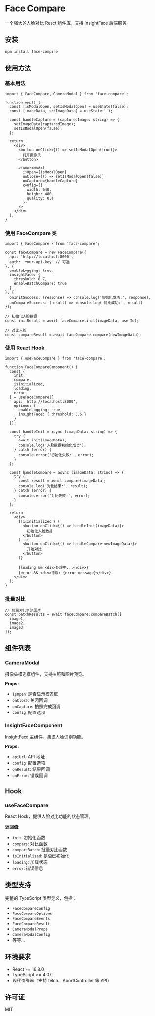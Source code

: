 
# Face Compare

一个强大的人脸对比 React 组件库，支持 InsightFace 后端服务。

## 安装

```bash
npm install face-compare
```

## 使用方法

### 基本用法

```tsx
import { FaceCompare, CameraModal } from 'face-compare';

function App() {
  const [isModalOpen, setIsModalOpen] = useState(false);
  const [imageData, setImageData] = useState('');

  const handleCapture = (capturedImage: string) => {
    setImageData(capturedImage);
    setIsModalOpen(false);
  };

  return (
    <div>
      <button onClick={() => setIsModalOpen(true)}>
        打开摄像头
      </button>
      
      <CameraModal
        isOpen={isModalOpen}
        onClose={() => setIsModalOpen(false)}
        onCapture={handleCapture}
        config={{
          width: 640,
          height: 480,
          quality: 0.8
        }}
      />
    </div>
  );
}
```

### 使用 FaceCompare 类

```tsx
import { FaceCompare } from 'face-compare';

const faceCompare = new FaceCompare({
  api: 'http://localhost:8000',
  auth: 'your-api-key' // 可选
}, {
  enableLogging: true,
  insightFace: {
    threshold: 0.7,
    enableBatchCompare: true
  }
}, {
  onInitSuccess: (response) => console.log('初始化成功:', response),
  onCompareSuccess: (result) => console.log('对比成功:', result)
});

// 初始化人脸数据
const initResult = await faceCompare.init(imageData, userId);

// 对比人脸
const compareResult = await faceCompare.compare(newImageData);
```

### 使用 React Hook

```tsx
import { useFaceCompare } from 'face-compare';

function FaceCompareComponent() {
  const { 
    init, 
    compare, 
    isInitialized, 
    loading, 
    error 
  } = useFaceCompare({
    api: 'http://localhost:8000',
    options: {
      enableLogging: true,
      insightFace: { threshold: 0.6 }
    }
  });

  const handleInit = async (imageData: string) => {
    try {
      await init(imageData);
      console.log('人脸数据初始化成功');
    } catch (error) {
      console.error('初始化失败:', error);
    }
  };

  const handleCompare = async (imageData: string) => {
    try {
      const result = await compare(imageData);
      console.log('对比结果:', result);
    } catch (error) {
      console.error('对比失败:', error);
    }
  };

  return (
    <div>
      {!isInitialized ? (
        <button onClick={() => handleInit(imageData)}>
          初始化人脸数据
        </button>
      ) : (
        <button onClick={() => handleCompare(newImageData)}>
          开始对比
        </button>
      )}
      
      {loading && <div>处理中...</div>}
      {error && <div>错误: {error.message}</div>}
    </div>
  );
}
```

### 批量对比

```tsx
// 批量对比多张图片
const batchResults = await faceCompare.compareBatch([
  image1,
  image2,
  image3
]);
```

## 组件列表

### CameraModal
摄像头模态框组件，支持拍照和图片预览。

**Props:**
- `isOpen`: 是否显示模态框
- `onClose`: 关闭回调
- `onCapture`: 拍照完成回调
- `config`: 配置选项

### InsightFaceComponent
InsightFace 主组件，集成人脸识别功能。

**Props:**
- `apiUrl`: API 地址
- `config`: 配置选项
- `onResult`: 结果回调
- `onError`: 错误回调

## Hook

### useFaceCompare
React Hook，提供人脸对比功能的状态管理。

**返回值:**
- `init`: 初始化函数
- `compare`: 对比函数
- `compareBatch`: 批量对比函数
- `isInitialized`: 是否已初始化
- `loading`: 加载状态
- `error`: 错误信息

## 类型支持

完整的 TypeScript 类型定义，包括：

- `FaceCompareConfig`
- `FaceCompareOptions`
- `FaceCompareEvents`
- `FaceCompareResult`
- `CameraModalProps`
- `CameraModalConfig`
- 等等...

## 环境要求

- React >= 16.8.0
- TypeScript >= 4.0.0
- 现代浏览器（支持 fetch、AbortController 等 API）

## 许可证

MIT

